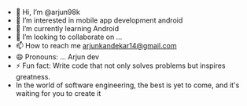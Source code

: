 - 👋 Hi, I’m @arjun98k
- 👀 I’m interested in mobile app development android
- 🌱 I’m currently learning  Android
- 💞️ I’m looking to collaborate on ...
- 📫 How to reach me arjunkandekar14@gmail.com
- 😄 Pronouns: ... Arjun dev
- ⚡ Fun fact: Write code that not only solves problems but inspires greatness.
- In the world of software engineering, the best is yet to come, and it's waiting for you to create it

<!---
arjun98k/arjun98k is a ✨ special ✨ repository because its `README.md` (this file) appears on your GitHub profile.
You can click the Preview link to take a look at your changes.
--->
